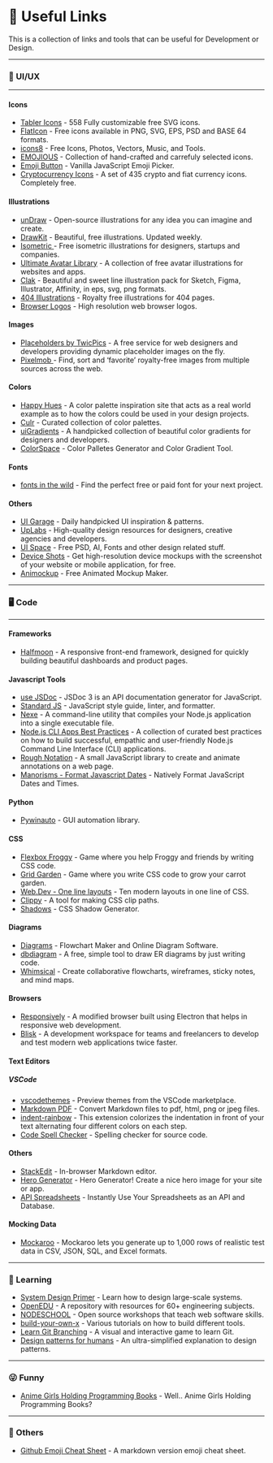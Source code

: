 # :link: Useful Links

This is a collection of links and tools that can be useful for Development or Design. 

***
### :art: UI/UX

***
#### Icons
- [Tabler Icons](https://tablericons.com) - 558 Fully customizable free SVG icons.
- [FlatIcon](https://www.flaticon.com/) - Free icons available in PNG, SVG, EPS, PSD and BASE 64 formats.
- [icons8](https://icons8.com/) - Free Icons, Photos, Vectors, Music, and Tools.
- [EMOJIOUS](https://www.emojious.com/) - Collection of hand-crafted and carrefuly selected icons. 
- [Emoji Button](https://emoji-button.js.org/) - Vanilla JavaScript Emoji Picker.
- [Cryptocurrency Icons](http://cryptoicons.co/) - A set of 435 crypto and fiat currency icons. Completely free.



#### Illustrations
- [unDraw](https://undraw.co) - Open-source illustrations for any idea you can imagine and create.
- [DrawKit](https://www.drawkit.io/) - Beautiful, free illustrations. Updated weekly.
- [Isometric ](https://isometric.online/) - Free isometric illustrations for designers, startups and companies.
- [Ultimate Avatar Library](https://limitlessdesigns.io/avatar-illustrations/) - A collection of free avatar illustrations for websites and apps.
- [Clak](https://www.ls.graphics/illustrations/clak) - Beautiful and sweet line illustration pack for Sketch, Figma, Illustrator, Affinity, in eps, svg, png formats.
- [404 Illustrations](https://error404.fun/) - Royalty free illustrations for 404 pages.
- [Browser Logos](https://github.com/alrra/browser-logos/) - High resolution web browser logos.

#### Images
- [Placeholders by TwicPics](https://discover.twicpics.com/en/placeholder) - A free service for web designers and developers providing dynamic placeholder images on the fly.
- [Pixelmob ](https://pixelmob.co/) - Find, sort and ‘favorite’ royalty-free images from multiple sources across the web.

#### Colors
- [Happy Hues](https://www.happyhues.co/) - A color palette inspiration site that acts as a real world example as to how the colors could be used in your design projects.
- [Culr](https://www.culrs.com/) - Curated collection of color palettes. 
- [uiGradients](https://uigradients.com/) - A handpicked collection of beautiful color gradients for designers and developers.
- [ColorSpace](https://mycolor.space/) - Color Palletes Generator and Color Gradient Tool.

#### Fonts
- [fonts in the wild](https://www.fontsinthewild.com/) - Find the perfect free or paid font for your next project.


#### Others
- [UI Garage](https://uigarage.net/) - Daily handpicked UI inspiration & patterns.
- [UpLabs](https://www.uplabs.com/) - High-quality design resources for designers, creative agencies and developers.
- [UI Space](https://uispace.net/) - Free PSD, AI, Fonts and other design related stuff.
- [Device Shots](https://deviceshots.com/) - Get high-resolution device mockups with the screenshot of your website or mobile application, for free.
- [Animockup](https://animockup.com/) - Free Animated Mockup Maker.

***
### :desktop_computer: Code

***
#### Frameworks
- [Halfmoon](https://www.gethalfmoon.com/) - A responsive front-end framework, designed for quickly building beautiful dashboards and product pages.

#### Javascript Tools
- [use JSDoc](https://jsdoc.app/index.html) - JSDoc 3 is an API documentation generator for JavaScript.
- [Standard JS](https://standardjs.com/) - JavaScript style guide, linter, and formatter.
- [Nexe](https://github.com/nexe/nexe) - A command-line utility that compiles your Node.js application into a single executable file.
- [Node.js CLI Apps Best Practices](https://github.com/lirantal/nodejs-cli-apps-best-practices) - A collection of curated best practices on how to build successful, empathic and user-friendly Node.js Command Line Interface (CLI) applications.
- [Rough Notation](https://roughnotation.com/) - A small JavaScript library to create and animate annotations on a web page.
- [Manorisms - Format Javascript Dates](https://elijahmanor.com/format-js-dates-and-times) - Natively Format JavaScript Dates and Times.

#### Python
- [Pywinauto](http://pywinauto.github.io/) - GUI automation library.

#### CSS
- [Flexbox Froggy](https://flexboxfroggy.com/) - Game where you help Froggy and friends by writing CSS code.
- [Grid Garden](https://cssgridgarden.com/) - Game where you write CSS code to grow your carrot garden.
- [Web.Dev - One line layouts](https://web.dev/one-line-layouts/) - Ten modern layouts in one line of CSS.
- [Clippy](https://bennettfeely.com/clippy/) - A tool for making CSS clip paths.
- [Shadows](https://brumm.af/shadows) - CSS Shadow Generator.

#### Diagrams
- [Diagrams](https://app.diagrams.net/) - Flowchart Maker and Online Diagram Software.
- [dbdiagram](https://dbdiagram.io/home) - A free, simple tool to draw ER diagrams by just writing code.
- [Whimsical](https://whimsical.com/) - Create collaborative flowcharts, wireframes, sticky notes, and mind maps.

#### Browsers 
- [Responsively](https://responsively.app/) - A modified browser built using Electron that helps in responsive web development.
- [Blisk](https://blisk.io/) - A development workspace for teams and freelancers to develop and test modern web applications twice faster.

#### Text Editors


##### VSCode
- [vscodethemes](https://vscodethemes.com/) - Preview themes from the VSCode marketplace.
- [Markdown PDF](https://marketplace.visualstudio.com/items?itemName=yzane.markdown-pdf) -  Convert Markdown files to pdf, html, png or jpeg files.
- [indent-rainbow](https://marketplace.visualstudio.com/items?itemName=oderwat.indent-rainbow) - This extension colorizes the indentation in front of your text alternating four different colors on each step.
- [Code Spell Checker](https://marketplace.visualstudio.com/items?itemName=streetsidesoftware.code-spell-checker) - Spelling checker for source code.

#### Others

- [StackEdit](https://stackedit.io/) - In-browser Markdown editor.
- [Hero Generator](https://hero-generator.netlify.app/) - Hero Generator! Create a nice hero image for your site or app.
- [API Spreadsheets](https://apispreadsheets.com/) - Instantly Use Your Spreadsheets as an API and Database.

#### Mocking Data
- [Mockaroo](https://mockaroo.com/) - Mockaroo lets you generate up to 1,000 rows of realistic test data in CSV, JSON, SQL, and Excel formats.


***
### :open_book: Learning

- [System Design Primer](https://github.com/donnemartin/system-design-primer) - Learn how to design large-scale systems.
- [OpenEDU](https://github.com/marwahmanbir/OpenEDU) - A repository with resources for 60+ engineering subjects.
- [NODESCHOOL](https://nodeschool.io/) - Open source workshops that teach web software skills.
- [build-your-own-x](https://github.com/danistefanovic/build-your-own-x) - Various tutorials on how to build different tools.
- [Learn Git Branching](https://learngitbranching.js.org/) - A visual and interactive game to learn Git.
- [Design patterns for humans](https://github.com/kamranahmedse/design-patterns-for-humans) - An ultra-simplified explanation to design patterns.

***
### :stuck_out_tongue_winking_eye: Funny
- [Anime Girls Holding Programming Books](https://github.com/laynH/Anime-Girls-Holding-Programming-Books) - Well.. Anime Girls Holding Programming Books?

***
### :round_pushpin: Others
- [Github Emoji Cheat Sheet](https://github.com/ikatyang/emoji-cheat-sheet) - A markdown version emoji cheat sheet.
